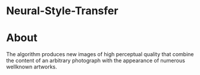 # Neural-Style-Transfer

# About

The algorithm produces new images of high perceptual quality that combine the content of an arbitrary photograph with the appearance of numerous wellknown artworks.
